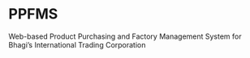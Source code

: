 # PPFMS

Web-based Product Purchasing and Factory Management System for Bhagi’s International Trading Corporation

